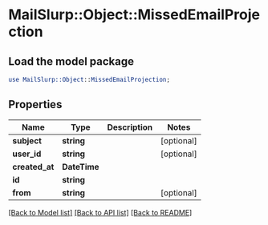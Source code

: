 # MailSlurp::Object::MissedEmailProjection

## Load the model package
```perl
use MailSlurp::Object::MissedEmailProjection;
```

## Properties
Name | Type | Description | Notes
------------ | ------------- | ------------- | -------------
**subject** | **string** |  | [optional] 
**user_id** | **string** |  | [optional] 
**created_at** | **DateTime** |  | 
**id** | **string** |  | 
**from** | **string** |  | [optional] 

[[Back to Model list]](../README#documentation-for-models) [[Back to API list]](../README#documentation-for-api-endpoints) [[Back to README]](../README)


